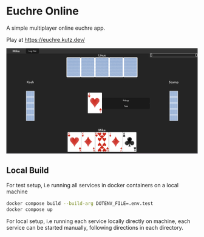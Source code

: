 # Euchre Online

A simple multiplayer online euchre app.

Play at https://euchre.kutz.dev/

![Game Play Screenshot](docs/screenshot.png)

## Local Build
For test setup, i.e running all services in docker containers on a local
machine
```bash
docker compose build --build-arg DOTENV_FILE=.env.test
docker compose up
```

For local setup, i.e running each service locally directly on machine, each
service can be started manually, following directions in each directory.

